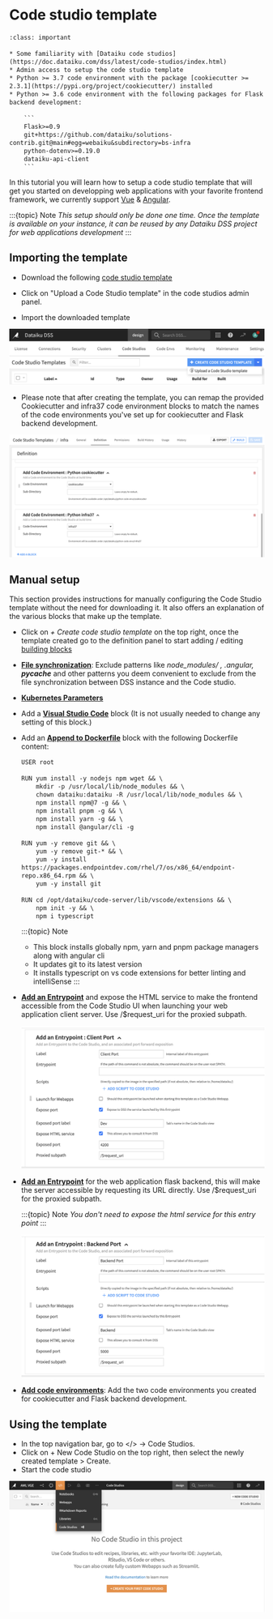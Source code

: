 # Code studio template

````{admonition} Pre-requisites
:class: important

* Some familiarity with [Dataiku code studios](https://doc.dataiku.com/dss/latest/code-studios/index.html)
* Admin access to setup the code studio template
* Python >= 3.7 code environment with the package [cookiecutter >= 2.3.1](https://pypi.org/project/cookiecutter/) installed
* Python >= 3.6 code environment with the following packages for Flask backend development:

    ```
    Flask>=0.9
    git+https://github.com/dataiku/solutions-contrib.git@main#egg=webaiku&subdirectory=bs-infra
    python-dotenv>=0.19.0
    dataiku-api-client
    ```

````

In this tutorial you will learn how to setup a code studio template that will get you started on developping web applications with your favorite frontend framework, we currently support [Vue](https://vuejs.org/) & [Angular](https://angular.io/).

:::{topic} Note
_This setup should only be done one time. Once the template is available on your instance, it can be reused by any Dataiku DSS project for web applications development_
:::

## Importing the template

- Download the following [code studio template](https://github.com/dataiku/solutions-contrib/raw/main/code-studio/dss_code_studio_template_infra.zip)

- Click on "Upload a Code Studio template" in the code studios admin panel.
- Import the downloaded template

![Import code studio template](assets/01-import-code-studio-template.png)

- Please note that after creating the template, you can remap the provided Cookiecutter and infra37 code environment blocks to match the names of the code environments you've set up for cookiecutter and Flask backend development.

![Remap code environments](assets/02-remap-code-envs.png)

## Manual setup

This section provides instructions for manually configuring the Code Studio template without the need for downloading it. It also offers an explanation of the various blocks that make up the template.

- Click on _+ Create code studio template_ on the top right, once the template created go to the definition panel to start adding / editing [building blocks](https://doc.dataiku.com/dss/latest/code-studios/code-studio-templates.html#building-blocks)

- **[File synchronization](https://doc.dataiku.com/dss/latest/code-studios/code-studio-templates.html#file-synchronization)**: Exclude patterns like _node_modules/ , .angular, **pycache**_ and other patterns you deem convenient to exclude from the file synchronization between DSS instance and the Code studio.

- **[Kubernetes Parameters](https://doc.dataiku.com/dss/latest/code-studios/code-studio-templates.html#kubernetes-parameters)**

- Add a **[Visual Studio Code](https://doc.dataiku.com/dss/latest/code-studios/code-studio-templates.html#visual-studio-code)** block (It is not usually needed to change any setting of this block.)

- Add an **[Append to Dockerfile](https://doc.dataiku.com/dss/latest/code-studios/code-studio-templates.html#append-to-dockerfile)** block with the following Dockerfile content:

  ```
  USER root

  RUN yum install -y nodejs npm wget && \
      mkdir -p /usr/local/lib/node_modules && \
      chown dataiku:dataiku -R /usr/local/lib/node_modules && \
      npm install npm@7 -g && \
      npm install pnpm -g && \
      npm install yarn -g && \
      npm install @angular/cli -g

  RUN yum -y remove git && \
      yum -y remove git-* && \
      yum -y install https://packages.endpointdev.com/rhel/7/os/x86_64/endpoint-repo.x86_64.rpm && \
      yum -y install git

  RUN cd /opt/dataiku/code-server/lib/vscode/extensions && \
      npm init -y && \
      npm i typescript
  ```

  :::{topic} Note

  - This block installs globally npm, yarn and pnpm package managers along with angular cli
  - It updates git to its latest version
  - It installs typescript on vs code extensions for better linting and intelliSense
    :::

- **[Add an Entrypoint](https://doc.dataiku.com/dss/latest/code-studios/code-studio-templates.html#add-an-entry-point)** and expose the HTML service to make the frontend accessible from the Code Studio UI when launching your web application client server. Use /$request_uri for the proxied subpath.

  ![Expose Client Port](assets/04-expose-client-port.png)

- **[Add an Entrypoint](https://doc.dataiku.com/dss/latest/code-studios/code-studio-templates.html#add-an-entry-point)** for the web application flask backend, this will make the server accessible by requesting its URL directly. Use /$request_uri for the proxied subpath.

  :::{topic} Note
  _You don't need to expose the html service for this entry point_
  :::

  ![Expose Flask Port](assets/05-expose-flask-port.png)

- **[Add code environments](https://doc.dataiku.com/dss/latest/code-studios/code-studio-templates.html#add-a-code-environment)**: Add the two code environments you created for cookiecutter and Flask backend development.

## Using the template

- In the top navigation bar, go to </> -> Code Studios.
- Click on + New Code Studio on the top right, then select the newly created template > Create.
- Start the code studio

![Create New Code Studio](assets/06-add-new-code-studio.png)
